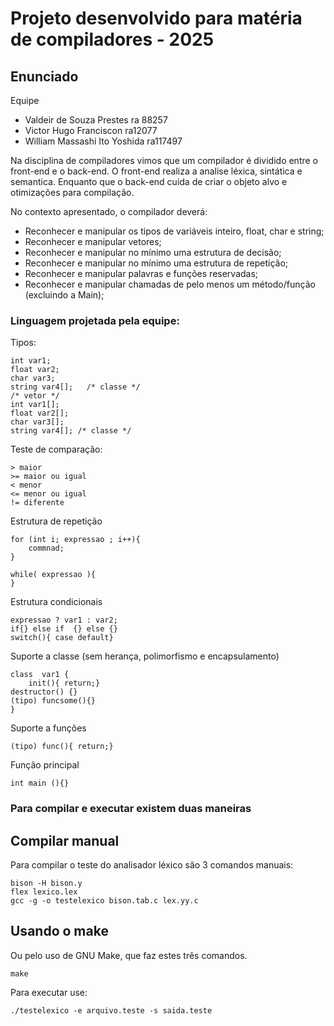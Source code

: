 # Projeto desenvolvido para matéria de compiladores - 2025

## Enunciado

Equipe
- Valdeir de Souza Prestes ra 88257
- Victor Hugo Franciscon ra12077
- William Massashi Ito Yoshida ra117497

Na disciplina de compiladores vimos que um compilador é dividido entre o
front-end e o back-end. O front-end realiza a analise léxica, sintática
e semantica. Enquanto que o back-end cuida de criar o objeto alvo e otimizações
para compilação.

No contexto apresentado, o compilador deverá:  
- Reconhecer e manipular os tipos de variáveis inteiro, float, char e
string;  
- Reconhecer e manipular vetores;  
- Reconhecer e manipular no mínimo uma estrutura de decisão;  
- Reconhecer e manipular no mínimo uma estrutura de repetição;  
- Reconhecer e manipular palavras e funções reservadas;  
- Reconhecer e manipular chamadas de pelo menos um método/função  
(excluindo a Main);  
   
   
   


### Linguagem projetada pela equipe:

Tipos:
```
int var1;
float var2;
char var3; 
string var4[];   /* classe */
/* vetor */
int var1[];
float var2[];
char var3[]; 
string var4[]; /* classe */
```

Teste de comparação:
```
> maior
>= maior ou igual
< menor
<= menor ou igual
!= diferente
```
Estrutura de repetição
```
for (int i; expressao ; i++){
	commnad;
}

while( expressao ){
}
```
Estrutura condicionais
```
expressao ? var1 : var2; 
if{} else if  {} else {}
switch(){ case default}
```

Suporte a classe (sem herança, polimorfismo e encapsulamento)
```
class  var1 {
 	init(){ return;}
destructor() {}
(tipo) funcsome(){}
}
```
Suporte a funções
```
(tipo) func(){ return;}
```

Função principal
```
int main (){}
```

### Para compilar e executar existem duas  maneiras
## Compilar manual
   
Para compilar o teste do analisador léxico são 3 comandos manuais:
```
bison -H bison.y
flex lexico.lex
gcc -g -o testelexico bison.tab.c lex.yy.c
```

## Usando o make 
Ou pelo uso de GNU Make, que faz estes três comandos.  
```
make
```


Para executar use:
```
./testelexico -e arquivo.teste -s saida.teste
```
